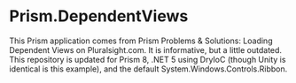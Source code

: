 # Prism.DependentViews

This Prism application comes from Prism Problems & Solutions: Loading Dependent Views on Pluralsight.com. It is informative, but a little outdated. This repository is updated for Prism 8, .NET 5 using DryIoC (though Unity is identical is this example), and the default System.Windows.Controls.Ribbon.
